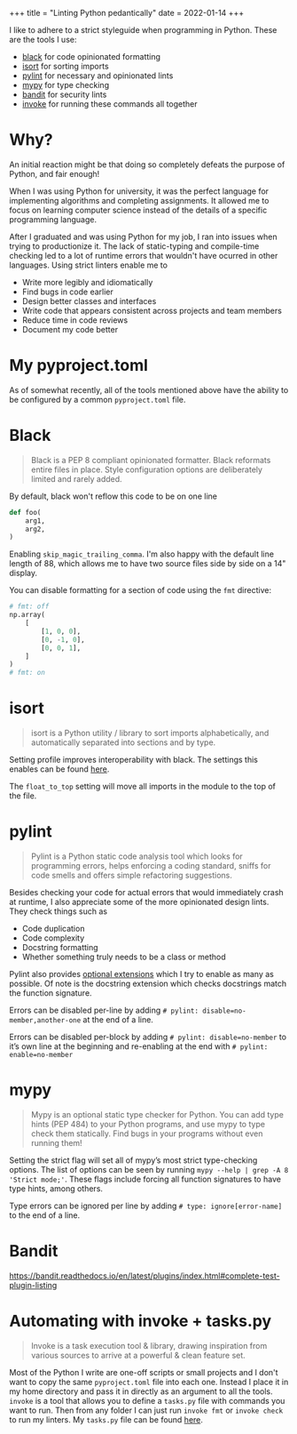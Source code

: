 +++
title = "Linting Python pedantically"
date = 2022-01-14
+++

I like to adhere to a strict styleguide when programming in Python. These are the tools I use:

- [black](https://github.com/psf/black) for code opinionated formatting
- [isort](https://github.com/PyCQA/isort) for sorting imports
- [pylint](https://github.com/PyCQA/pylint) for necessary and opinionated lints
- [mypy](https://github.com/python/mypy) for type checking
- [bandit](https://github.com/PyCQA/bandit) for security lints
- [invoke](https://github.com/pyinvoke/invoke) for running these commands all together

# Why?

An initial reaction might be that doing so completely defeats the purpose of Python, and fair enough!

When I was using Python for university, it was the perfect language for implementing algorithms and completing assignments. It allowed me to focus on learning computer science instead of the details of a specific programming language.

After I graduated and was using Python for my job, I ran into issues when trying to productionize it. The lack of static-typing and compile-time checking led to a lot of runtime errors that wouldn't have ocurred in other languages. Using strict linters enable me to

- Write more legibly and idiomatically
- Find bugs in code earlier
- Design better classes and interfaces
- Write code that appears consistent across projects and team members
- Reduce time in code reviews
- Document my code better


# My pyproject.toml

As of somewhat recently, all of the tools mentioned above have the ability to be configured by a common `pyproject.toml` file.

<script src="https://emgithub.com/embed.js?target=https://github.com/benburk/dotfiles/blob/master/python/pyproject.toml&style=github&showBorder=on&showLineNumbers=on&showFileMeta=on&showCopy=on"></script>


# Black

> Black is a PEP 8 compliant opinionated formatter. Black reformats entire files in place. Style configuration options are deliberately limited and rarely added.

By default, black won't reflow this code to be on one line

```python
def foo(
    arg1,
    arg2,
)
```

Enabling `skip_magic_trailing_comma`. I'm also happy with the default line length of 88, which allows me to have two source files side by side on a 14" display.

You can disable formatting for a section of code using the `fmt` directive:

```python
# fmt: off
np.array(
    [
        [1, 0, 0],
        [0, -1, 0],
        [0, 0, 1],
    ]
)
# fmt: on
```

# isort

> isort is a Python utility / library to sort imports alphabetically, and automatically separated into sections and by type.

Setting profile improves interoperability with black. The settings this enables can be found [here](https://github.com/PyCQA/isort/blob/main/isort/profiles.py#L4-L11).

The `float_to_top` setting will move all imports in the module to the top of the file.

# pylint

> Pylint is a Python static code analysis tool which looks for programming errors, helps enforcing a coding standard, sniffs for code smells and offers simple refactoring suggestions.

Besides checking your code for actual errors that would immediately crash at runtime, I also appreciate some of the more opinionated design lints. They check things such as
- Code duplication
- Code complexity
- Docstring formatting
- Whether something truly needs to be a class or method

Pylint also provides [optional extensions](https://pylint.pycqa.org/en/v2.14.0-b1/technical_reference/extensions.html) which I try to enable as many as possible. Of note is the docstring extension which checks docstrings match the function signature.

Errors can be disabled per-line by adding `# pylint: disable=no-member,another-one` at the end of a line.

Errors can be disabled per-block by adding `# pylint: disable=no-member` to it’s own line at the beginning and re-enabling at the end with `# pylint: enable=no-member`


# mypy

> Mypy is an optional static type checker for Python. You can add type hints (PEP 484) to your Python programs, and use mypy to type check them statically. Find bugs in your programs without even running them!

Setting the strict flag will set all of mypy’s most strict type-checking options. The list of options can be seen by running `mypy --help | grep -A 8 'Strict mode;'`. These flags include forcing all function signatures to have type hints, among others.

Type errors can be ignored per line by adding `# type: ignore[error-name]` to the end of a line.


# Bandit

https://bandit.readthedocs.io/en/latest/plugins/index.html#complete-test-plugin-listing

# Automating with invoke + tasks.py

> Invoke is a task execution tool & library, drawing inspiration from various sources to arrive at a powerful & clean feature set.

Most of the Python I write are one-off scripts or small projects and I don't want to copy the same `pyproject.toml` file into each one. Instead I place it in my home directory and pass it in directly as an argument to all the tools. `invoke` is a tool that allows you to define a `tasks.py` file with commands you want to run. Then from any folder I can just run `invoke fmt` or `invoke check` to run my linters. My `tasks.py` file can be found [here](https://github.com/benburk/dotfiles/blob/master/python/tasks.py).